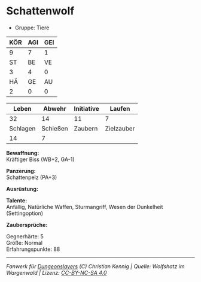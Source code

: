 # Schattenwolf  
- Gruppe: Tiere  

| KÖR | AGI | GEI |  
| --- | --- | --- |  
| 9   | 7   | 1   |
| ST  | BE  | VE  |  
| 3   | 4   | 0   |
| HÄ  | GE  | AU  |  
| 2   | 0   | 0   |


| Leben    | Abwehr   | Initiative | Laufen     |
| -------- | -------- | ---------- | ---------- |
| 32       | 14       | 11         | 7          |
| Schlagen | Schießen | Zaubern    | Zielzauber |
| 14       | 7        |            |            |

**Bewaffnung:**  
Kräftiger Biss (WB+2, GA-1)

**Panzerung:**  
Schattenpelz (PA+3)

**Ausrüstung:**  


**Talente:**  
Anfällig, Natürliche Waffen, Sturmangriff, Wesen der Dunkelheit (Settingoption)

**Zaubersprüche:**  


Gegnerhärte: 5  
Größe: Normal  
Erfahrungspunkte: 88  



___
*Fanwerk für [Dungeonslayers](https://www.dungeonslayers.net/) (C) Christian Kennig | Quelle: Wolfshatz im Wargenwald | Lizenz: [CC-BY-NC-SA 4.0](https://creativecommons.org/licenses/by-nc-sa/4.0/deed.de)*